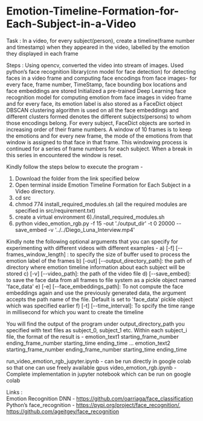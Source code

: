 # Emotion-Timeline-Formation-for-Each-Subject-in-a-Video

Task : In a video, for every subject(person), create a timeline(frame number and timestamp) when they appeared in the video, labelled by the emotion they displayed in each frame

Steps :
Using opencv, converted the video into stream of images.
Used python’s face recognition library(cnn model for face detection) for detecting faces in a video frame and computing face encodings from face images- for every face, frame number, TimeStamp, face bounding box locations and face embeddings are stored
Initialized a pre-trained Deep Learning face recognition model for computing emotion from face images in video frame and for every face, its emotion label is also stored as a FaceDict object
DBSCAN clustering algorithm is used on all the face embeddings and different clusters formed denotes the different subjects(persons) to whom those encodings belong.
For every subject, FaceDict objects are sorted in increasing order of their frame numbers. A window of 10 frames is to keep the emotions and for every new frame, the mode of the emotions from that window is assigned to that face in that frame. This windowing process is continued for a series of frame numbers for each subject. When a break in this series in encountered the window is reset.

Kindly follow the steps below to execute the program - 
1) Download the folder from the link specified below
2) Open terminal inside Emotion Timeline Formation for Each Subject in a Video directory.
3) cd src
4) chmod 774 install_required_modules.sh  (all the required modules are specified in src/requirement.txt) 
5) create a virtual environment
6)./install_required_modules.sh
7) python video_emotion_rgb.py -f 15 -out './output_dir' -t 0 20000 --save_embed -v '../../Diego_Luna_Interview.mp4'
 
Kindly note the following optional arguments that you can specify for experimenting with different videos with different examples -
a) [-f]  [--frames_window_length] : to specify the size of buffer used to process the emotion label of the frames
b) [-out] [--output_directory_path]: the path of directory where emotion timeline information about each subject will be stored
c) [-v] [--video_path]: the path of the video file
d) [--save_embed]: to save the face data from all frames to file system as a pickle object named 'face_data'
e) [-e] [--face_embeddings_path]: To not compute the face embeddings again and use the previously generated data, the argument accepts the path name of the file. Default is set to 'face_data' pickle object which was specified earlier
f) [-t] [--time_interval]: To spcify the time range in millisecond for which you want to create the timeline

You will find the output of the program under output_directory_path you specified with text files as subject_0, subject_1 etc.
Within each subject_i file, the format of the result is - 
emotion_text1
starting_frame_number      ending_frame_number   starting_time   ending_time 
...
emotion_text2
starting_frame_number      ending_frame_number   starting_time   ending_time

run_video_emotion_rgb_jupyter.ipynb - can be run directly in google colab so that one can use freely available gpus
video_emotion_rgb.ipynb - Complete implementation in jupyter notebook which can be run on google colab

Links :  
Emotion Recognition DNN - https://github.com/oarriaga/face_classification
Python’s face_recognition - https://pypi.org/project/face_recognition/, https://github.com/ageitgey/face_recognition
